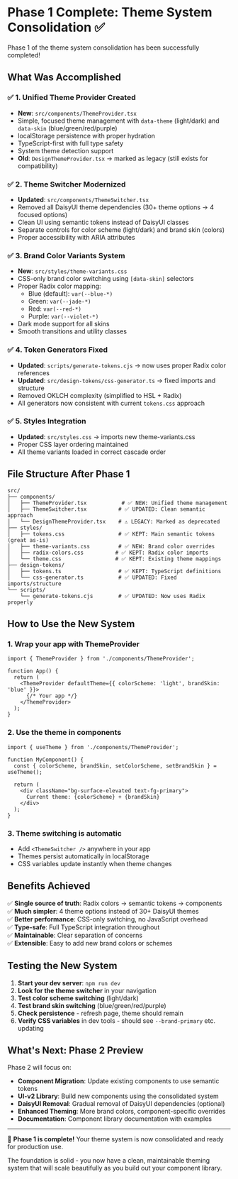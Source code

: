 # Phase 1 Complete: Theme System Consolidation ✅

Phase 1 of the theme system consolidation has been successfully completed!

## What Was Accomplished

### ✅ 1. Unified Theme Provider Created
- **New**: `src/components/ThemeProvider.tsx`
- Simple, focused theme management with `data-theme` (light/dark) and `data-skin` (blue/green/red/purple)
- localStorage persistence with proper hydration
- TypeScript-first with full type safety
- System theme detection support
- **Old**: `DesignThemeProvider.tsx` → marked as legacy (still exists for compatibility)

### ✅ 2. Theme Switcher Modernized  
- **Updated**: `src/components/ThemeSwitcher.tsx`
- Removed all DaisyUI theme dependencies (30+ theme options → 4 focused options)
- Clean UI using semantic tokens instead of DaisyUI classes
- Separate controls for color scheme (light/dark) and brand skin (colors)
- Proper accessibility with ARIA attributes

### ✅ 3. Brand Color Variants System
- **New**: `src/styles/theme-variants.css` 
- CSS-only brand color switching using `[data-skin]` selectors
- Proper Radix color mapping:
  - Blue (default): `var(--blue-*)`
  - Green: `var(--jade-*)`  
  - Red: `var(--red-*)`
  - Purple: `var(--violet-*)`
- Dark mode support for all skins
- Smooth transitions and utility classes

### ✅ 4. Token Generators Fixed
- **Updated**: `scripts/generate-tokens.cjs` → now uses proper Radix color references
- **Updated**: `src/design-tokens/css-generator.ts` → fixed imports and structure  
- Removed OKLCH complexity (simplified to HSL + Radix)
- All generators now consistent with current `tokens.css` approach

### ✅ 5. Styles Integration
- **Updated**: `src/styles.css` → imports new theme-variants.css
- Proper CSS layer ordering maintained
- All theme variants loaded in correct cascade order

## File Structure After Phase 1

```
src/
├── components/
│   ├── ThemeProvider.tsx           # ✅ NEW: Unified theme management
│   ├── ThemeSwitcher.tsx          # ✅ UPDATED: Clean semantic approach  
│   └── DesignThemeProvider.tsx    # ⚠️ LEGACY: Marked as deprecated
├── styles/
│   ├── tokens.css                 # ✅ KEPT: Main semantic tokens (great as-is)
│   ├── theme-variants.css         # ✅ NEW: Brand color overrides
│   ├── radix-colors.css          # ✅ KEPT: Radix color imports
│   └── theme.css                 # ✅ KEPT: Existing theme mappings
├── design-tokens/
│   ├── tokens.ts                  # ✅ KEPT: TypeScript definitions
│   └── css-generator.ts           # ✅ UPDATED: Fixed imports/structure
└── scripts/
    └── generate-tokens.cjs        # ✅ UPDATED: Now uses Radix properly
```

## How to Use the New System

### 1. Wrap your app with ThemeProvider

```tsx
import { ThemeProvider } from './components/ThemeProvider';

function App() {
  return (
    <ThemeProvider defaultTheme={{ colorScheme: 'light', brandSkin: 'blue' }}>
      {/* Your app */}
    </ThemeProvider>
  );
}
```

### 2. Use the theme in components

```tsx
import { useTheme } from './components/ThemeProvider';

function MyComponent() {
  const { colorScheme, brandSkin, setColorScheme, setBrandSkin } = useTheme();
  
  return (
    <div className="bg-surface-elevated text-fg-primary">
      Current theme: {colorScheme} + {brandSkin}
    </div>
  );
}
```

### 3. Theme switching is automatic
- Add `<ThemeSwitcher />` anywhere in your app
- Themes persist automatically in localStorage  
- CSS variables update instantly when theme changes

## Benefits Achieved

✅ **Single source of truth**: Radix colors → semantic tokens → components  
✅ **Much simpler**: 4 theme options instead of 30+ DaisyUI themes  
✅ **Better performance**: CSS-only switching, no JavaScript overhead  
✅ **Type-safe**: Full TypeScript integration throughout  
✅ **Maintainable**: Clear separation of concerns  
✅ **Extensible**: Easy to add new brand colors or schemes  

## Testing the New System

1. **Start your dev server**: `npm run dev`
2. **Look for the theme switcher** in your navigation
3. **Test color scheme switching** (light/dark)
4. **Test brand skin switching** (blue/green/red/purple) 
5. **Check persistence** - refresh page, theme should remain
6. **Verify CSS variables** in dev tools - should see `--brand-primary` etc. updating

## What's Next: Phase 2 Preview

Phase 2 will focus on:
- **Component Migration**: Update existing components to use semantic tokens  
- **UI-v2 Library**: Build new components using the consolidated system
- **DaisyUI Removal**: Gradual removal of DaisyUI dependencies (optional)
- **Enhanced Theming**: More brand colors, component-specific overrides
- **Documentation**: Component library documentation with examples

---

🎉 **Phase 1 is complete!** Your theme system is now consolidated and ready for production use.

The foundation is solid - you now have a clean, maintainable theming system that will scale beautifully as you build out your component library.